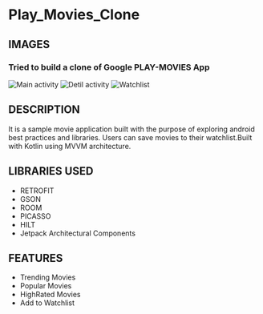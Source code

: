 # Play_Movies_Clone
## IMAGES
### Tried to build a clone of Google PLAY-MOVIES App
![Main activity](https://static.wixstatic.com/media/fdfbff_1e98ce1d2eae4938ab218de31325dcd2~mv2.jpeg)
![Detil activity](https://static.wixstatic.com/media/fdfbff_d0b79821ef3a4d83ae1c35ce3f01d90e~mv2.jpg)
![Watchlist](https://static.wixstatic.com/media/fdfbff_cbf0dc3f4210466f9210e35baa2d8b89~mv2.jpg)
## DESCRIPTION
It is a sample movie application built with the purpose of exploring android best practices and libraries.
Users can save movies to their watchlist.Built with Kotlin using MVVM architecture.
## LIBRARIES USED
+ RETROFIT 
+ GSON
+ ROOM
+ PICASSO
+ HILT
+ Jetpack Architectural Components
## FEATURES
+ Trending Movies
+ Popular Movies
+ HighRated Movies
+ Add to Watchlist 




